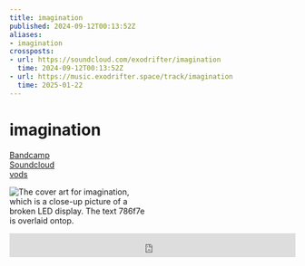 ```yaml
---
title: imagination
published: 2024-09-12T00:13:52Z
aliases:
- imagination
crossposts:
- url: https://soundcloud.com/exodrifter/imagination
  time: 2024-09-12T00:13:52Z
- url: https://music.exodrifter.space/track/imagination
  time: 2025-01-22
---
```


# imagination

<div class="flex">
<div><i class="ri-store-2-fill"></i> <a href="https://music.exodrifter.space/track/imagination">Bandcamp</a></div>
<div><i class="ri-soundcloud-2-fill"></i> <a href="https://soundcloud.com/exodrifter/imagination">Soundcloud</a></div>
<div><i class="ri-video-fill"></i> <a href="https://vods.exodrifter.space/tag/song-imagination">vods</a></div>
</div>

<div style="width: 50%;">

![The cover art for imagination, which is a close-up picture of a broken LED display. The text 786f7e is overlaid ontop.](imagination.png)

</div>

<iframe style="border: 0; width: 100%; max-width: 700px; height: 42px;" src="https://bandcamp.com/EmbeddedPlayer/album=253081176/size=small/bgcol=ffffff/linkcol=0687f5/track=2344694617/transparent=true/" seamless><a href="https://music.exodrifter.space/album/future-formant">future formant by exodrifter</a></iframe>
